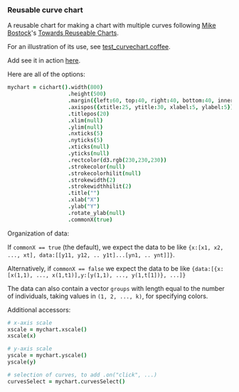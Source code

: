 ### Reusable curve chart

A reusable chart for making a chart with multiple curves
following
[Mike Bostock](http://bost.ocks.org/mike)'s
[Towards Reuseable Charts](http://bost.ocks.org/mike/chart/).

For an illustration of its use, see [test_curvechart.coffee](https://github.com/kbroman/qtlcharts/blob/master/inst/panels/curvechart/test/test_curvechart.coffee).

Add see it in action
[here](http://kbroman.github.io/qtlcharts/assets/panels/curvechart/test).

Here are all of the options:

```coffeescript
mychart = cichart().width(800)                                              # internal width of chart
                   .height(500)                                             # internal height
                   .margin({left:60, top:40, right:40, bottom:40, inner:5}) # margins
                   .axispos({xtitle:25, ytitle:30, xlabel:5, ylabel:5})     # spacing for axis titles and labels
                   .titlepos(20)                                            # spacing for panel title
                   .xlim(null)                                              # x-axis limits
                   .ylim(null)                                              # y-axis limits
                   .nxticks(5)                                              # no. x-axis ticks
                   .nyticks(5)                                              # no. y-axis ticks
                   .xticks(null)                                            # locations of x-axis ticks
                   .yticks(null)                                            # locations of y-axis ticks
                   .rectcolor(d3.rgb(230,230,230))                          # background rectangle color
                   .strokecolor(null)                                       # color(s) for curves
                   .strokecolorhilit(null)                                  # color(s) for curves when highlighted
                   .strokewidth(2)                                          # line width for curves
                   .strokewidthhilit(2)                                     # line width for curves when highlighted
                   .title("")                                               # panel title
                   .xlab("X")                                               # x-axis label
                   .ylab("Y")                                               # y-axis label
                   .rotate_ylab(null)                                       # rotate y-axis label
                   .commonX(true)                                           # Do all curves have a common set of X's?
```

Organization of data:

  If `commonX == true` (the default), we expect the data to be like `{x:[x1, x2, ..., xt], data:[[y11, y12, .. y1t]...[yn1, .. ynt]]}`.
                       
  Alternatively, if `commonX == false` we expect the data to be like `{data:[{x:[x(1,1), ..., x(1,t1)],y:[y(1,1), ..., y(1,t[1])}, ...]}`
  
  The data can also contain a vector `groups` with length equal to the number of individuals, taking values in `(1, 2, ..., k)`, for specifying colors. 

Additional accessors:

```coffeescript
# x-axis scale
xscale = mychart.xscale()
xscale(x)

# y-axis scale
yscale = mychart.yscale()
yscale(y)

# selection of curves, to add .on("click", ...)
curvesSelect = mychart.curvesSelect()
```
